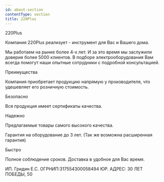 ```yaml
---
id: about-section
contentType: section
title: 220Plus
---
```

220Plus

Компания 220Plus реализует - инструмент для Вас и Вашего дома.

Мы работаем на рынке более 4-х лет. И за это время мы заслужили доверие более 5000 клиентов. В подборе электрооборудования Вам всегда помогут наши опытные сотрудники с подробной консультацией.

Преимущества

Компания приобретает продукцию напрямую у производителя, что удешевляет его розничную стоимость.

Безопасно

Вся продукция имеет сертификаты качества.

Надежно

Предлагаемые товары самого высокого качества.

Гарантия на оборудование до 3 лет. (Так же возможна расширенная гарантия)

Быстро

Полное соблюдение сроков. Доставка в удобное для Вас время.

ИП. Гридин Е.С. ОГРНИП:317554300058494 ЮР. АДРЕС: 30 ЛЕТ ПОБЕДЫ, 50

